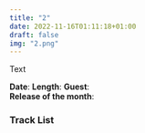 ```yaml
---
title: "2"
date: 2022-11-16T01:11:18+01:00
draft: false
img: "2.png"
---
```


Text

**Date**: 
**Length**: 
**Guest**:   
**Release of the month**: 

<div>

</div>

### Track List